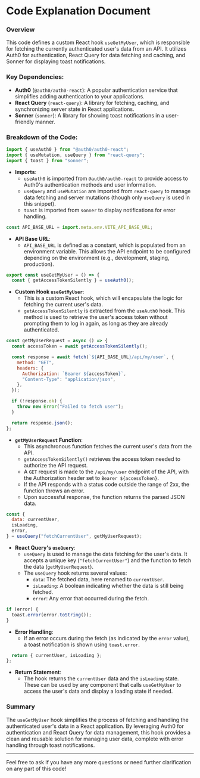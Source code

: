 # Code Explanation Document

### Overview

This code defines a custom React hook `useGetMyUser`, which is responsible for fetching the currently authenticated user's data from an API. It utilizes Auth0 for authentication, React Query for data fetching and caching, and Sonner for displaying toast notifications.

### Key Dependencies:

- **Auth0** (`@auth0/auth0-react`): A popular authentication service that simplifies adding authentication to your applications.
- **React Query** (`react-query`): A library for fetching, caching, and synchronizing server state in React applications.
- **Sonner** (`sonner`): A library for showing toast notifications in a user-friendly manner.

### Breakdown of the Code:

```javascript
import { useAuth0 } from "@auth0/auth0-react";
import { useMutation, useQuery } from "react-query";
import { toast } from "sonner";
```

- **Imports**:
  - `useAuth0` is imported from `@auth0/auth0-react` to provide access to Auth0's authentication methods and user information.
  - `useQuery` and `useMutation` are imported from `react-query` to manage data fetching and server mutations (though only `useQuery` is used in this snippet).
  - `toast` is imported from `sonner` to display notifications for error handling.

```javascript
const API_BASE_URL = import.meta.env.VITE_API_BASE_URL;
```

- **API Base URL**:
  - `API_BASE_URL` is defined as a constant, which is populated from an environment variable. This allows the API endpoint to be configured depending on the environment (e.g., development, staging, production).

```javascript
export const useGetMyUser = () => {
  const { getAccessTokenSilently } = useAuth0();
```

- **Custom Hook `useGetMyUser`**:
  - This is a custom React hook, which will encapsulate the logic for fetching the current user's data.
  - `getAccessTokenSilently` is extracted from the `useAuth0` hook. This method is used to retrieve the user's access token without prompting them to log in again, as long as they are already authenticated.

```javascript
const getMyUserRequest = async () => {
  const accessToken = await getAccessTokenSilently();

  const response = await fetch(`${API_BASE_URL}/api/my/user`, {
    method: "GET",
    headers: {
      Authorization: `Bearer ${accessToken}`,
      "Content-Type": "application/json",
    },
  });

  if (!response.ok) {
    throw new Error("Failed to fetch user");
  }

  return response.json();
};
```

- **`getMyUserRequest` Function**:
  - This asynchronous function fetches the current user's data from the API.
  - `getAccessTokenSilently()` retrieves the access token needed to authorize the API request.
  - A `GET` request is made to the `/api/my/user` endpoint of the API, with the Authorization header set to `Bearer ${accessToken}`.
  - If the API responds with a status code outside the range of 2xx, the function throws an error.
  - Upon successful response, the function returns the parsed JSON data.

```javascript
const {
  data: currentUser,
  isLoading,
  error,
} = useQuery("fetchCurrentUser", getMyUserRequest);
```

- **React Query's `useQuery`**:
  - `useQuery` is used to manage the data fetching for the user's data. It accepts a unique key (`"fetchCurrentUser"`) and the function to fetch the data (`getMyUserRequest`).
  - The `useQuery` hook returns several values:
    - `data`: The fetched data, here renamed to `currentUser`.
    - `isLoading`: A boolean indicating whether the data is still being fetched.
    - `error`: Any error that occurred during the fetch.

```javascript
if (error) {
  toast.error(error.toString());
}
```

- **Error Handling**:
  - If an error occurs during the fetch (as indicated by the `error` value), a toast notification is shown using `toast.error`.

```javascript
  return { currentUser, isLoading };
};
```

- **Return Statement**:
  - The hook returns the `currentUser` data and the `isLoading` state. These can be used by any component that calls `useGetMyUser` to access the user's data and display a loading state if needed.

### Summary

The `useGetMyUser` hook simplifies the process of fetching and handling the authenticated user's data in a React application. By leveraging Auth0 for authentication and React Query for data management, this hook provides a clean and reusable solution for managing user data, complete with error handling through toast notifications.

---

Feel free to ask if you have any more questions or need further clarification on any part of this code!
